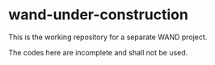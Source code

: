 # wand-under-construction

This is the working repository for a separate WAND project.

The codes here are incomplete and shall not be used. 